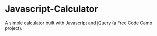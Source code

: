 # Javascript-Calculator
A simple calculator built with Javascript and jQuery (a Free Code Camp project).
